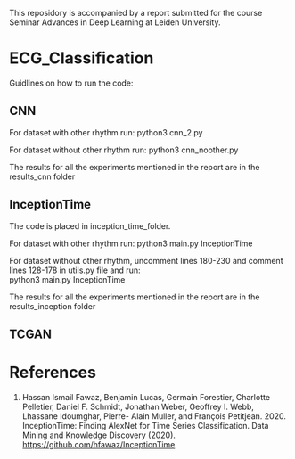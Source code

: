 This reposidory is accompanied by a report submitted for the course Seminar Advances in Deep Learning at Leiden University.

# ECG_Classification
Guidlines on how to run the code:

## CNN

For dataset with other rhythm run:  python3 cnn_2.py 

For dataset without other rhythm run:  python3 cnn_noother.py

The results for all the experiments mentioned in the report are in the results_cnn folder

## InceptionTime
The code is placed in inception_time_folder.

For dataset with other rhythm run:  python3 main.py InceptionTime

For dataset without other rhythm, uncomment lines 180-230 and comment lines 128-178 in utils.py file and run:  <br>
python3 main.py InceptionTime

The results for all the experiments mentioned in the report are in the results_inception folder

## TCGAN


# References
1. Hassan Ismail Fawaz, Benjamin Lucas, Germain Forestier, Charlotte Pelletier,
Daniel F. Schmidt, Jonathan Weber, Geoffrey I. Webb, Lhassane Idoumghar, Pierre-
Alain Muller, and François Petitjean. 2020. InceptionTime: Finding AlexNet for
Time Series Classification. Data Mining and Knowledge Discovery (2020). https://github.com/hfawaz/InceptionTime
